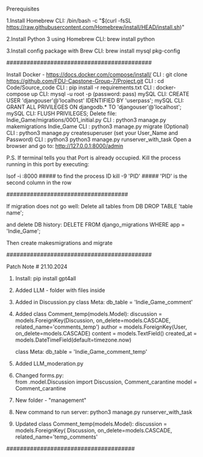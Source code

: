 Prerequisites

1.Install Homebrew CLI: /bin/bash -c "$(curl -fsSL https://raw.githubusercontent.com/Homebrew/install/HEAD/install.sh)"

2.Install Python 3 using Homebrew CLI: brew install python

3.Install config package with Brew CLI: brew install mysql pkg-config

###########################################

Install Docker - https://docs.docker.com/compose/install/
CLI : git clone https://github.com/FDU-Capstone-Group-7/Project.git
CLI : cd Code/Source_code
CLI : pip install -r requirements.txt
CLI : docker-compose up
CLI: mysql -u root -p (password: pass)
mySQL CLI: CREATE USER 'djangouser'@'localhost' IDENTIFIED BY 'userpass';
mySQL CLI: GRANT ALL PRIVILEGES ON djangodb.* TO 'djangouser'@'localhost';
mySQL CLI: FLUSH PRIVILEGES;
Delete file: Indie_Game/migrations/0001_initial.py
CLI : python3 manage.py makemigrations Indie_Game
CLI : python3 manage.py migrate
(Optional) CLI : python3 manage.py createsuperuser (set your User_Name and Password)
CLI : python3 python3 manage.py runserver_with_task
Open a browser and go to: http://127.0.0.1:8000/admin

P.S. If terminal tells you that Port is already occupied. Kill the process running in this port by executing:

lsof -i :8000 ##### to find the process ID
kill -9 'PID' ##### 'PID' is the second column in the row

####################################

If migration does not go well:
Delete all tables from DB 
DROP TABLE 'table name';

and delete DB history:
DELETE FROM django_migrations WHERE app = 'Indie_Game';

Then create makesmigrations and migrate


###########################################

Patch Note # 21.10.2024

1. Install: pip install gpt4all
2. Added LLM - folder with files inside
3. Added in Discussion.py 
        class Meta:
        db_table = 'Indie_Game_comment'
4. Added
    class Comment_temp(models.Model):
    discussion = models.ForeignKey(Discussion, on_delete=models.CASCADE, related_name='comments_temp')
    author = models.ForeignKey(User, on_delete=models.CASCADE)
    content = models.TextField()
    created_at = models.DateTimeField(default=timezone.now)

    class Meta:
        db_table = 'Indie_Game_comment_temp'
5. Added LLM_moderation.py
6. Changed forms.py:  
    from .model.Discussion import Discussion, Comment_carantine
    model = Comment_carantine
7. New folder - "management"
8. New command to run server: python3 manage.py runserver_with_task
9. Updated 
    class Comment_temp(models.Model):
        discussion = models.ForeignKey(
            Discussion,
            on_delete=models.CASCADE,
            related_name='temp_comments'

######################################